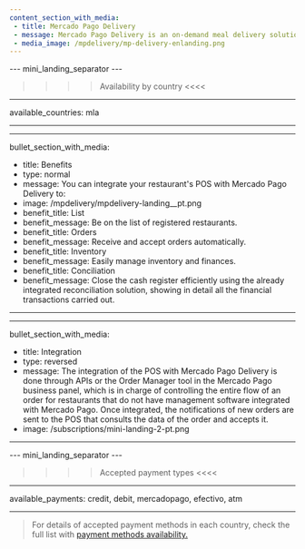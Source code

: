 ```yaml
---
content_section_with_media: 
 - title: Mercado Pago Delivery
 - message: Mercado Pago Delivery is an on-demand meal delivery solution where the customer accesses a list of registered restaurants, selects their order, and pays directly from the Mercado Pago application.
 - media_image: /mpdelivery/mp-delivery-enlanding.png
---
```


--- mini_landing_separator ---
>>>>Availability by country <<<<
---
available_countries: mla

---

---
bullet_section_with_media: 
 - title: Benefits
 - type: normal
 - message: You can integrate your restaurant's POS with Mercado Pago Delivery to:
 - image: /mpdelivery/mpdelivery-landing__pt.png
 - benefit_title: List
 - benefit_message: Be on the list of registered restaurants.
 - benefit_title: Orders
 - benefit_message: Receive and accept orders automatically.
 - benefit_title: Inventory
 - benefit_message: Easily manage inventory and finances.
 - benefit_title: Conciliation
 - benefit_message: Close the cash register efficiently using the already integrated reconciliation solution, showing in detail all the financial transactions carried out.
---

---
bullet_section_with_media: 
 - title: Integration
 - type: reversed
 - message: The integration of the POS with Mercado Pago Delivery is done through APIs or the Order Manager tool in the Mercado Pago business panel, which is in charge of controlling the entire flow of an order for restaurants that do not have management software integrated with Mercado Pago. Once integrated, the notifications of new orders are sent to the POS that consults the data of the order and accepts it.
 - image: /subscriptions/mini-landing-2-pt.png
---

--- mini_landing_separator ---
>>>> Accepted payment types <<<<
---
available_payments: credit, debit, mercadopago, efectivo, atm

---

> For details of accepted payment methods in each country, check the full list with [payment methods availability.](/developers/en/docs/sales-processing/payment-methods)